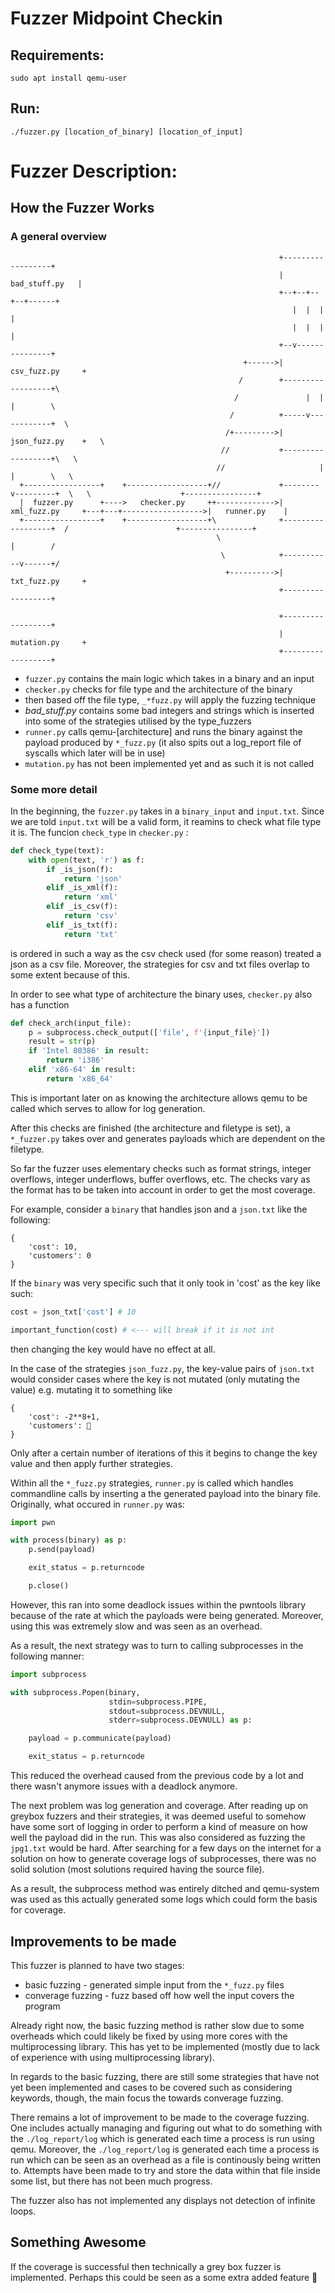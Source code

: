 # Fuzzer Midpoint Checkin

## Requirements:
```
sudo apt install qemu-user
```
## Run:
```
./fuzzer.py [location_of_binary] [location_of_input]
```


# Fuzzer Description:
## How the Fuzzer Works
### A general overview

```
                                                            +------------------+
                                                            |   bad_stuff.py   |
                                                            +--+--+--+--+------+
                                                               |  |  |  |
                                                               |  |  |  |
                                                            +--v---------------+
                                                    +------>|  csv_fuzz.py     +
                                                   /        +------------------+\
                                                  /               |  |  |        \
                                                 /          +-----v------------+  \
                                                /+--------->|  json_fuzz.py    +   \
                                               //           +------------------+\   \
                                              //                     |  |        \   \
  +-----------------+    +------------------+//             +--------v---------+  \   \                    +----------------+
  |  fuzzer.py      +---->   checker.py     ++------------->|  xml_fuzz.py     +---+---+------------------>|   runner.py    |
  +-----------------+    +------------------+\              +------------------+  /                        +----------------+
                                              \                         |        /
                                               \            +-----------v------+/
                                                +---------->|  txt_fuzz.py     +
                                                            +------------------+

                                                            +------------------+
                                                            |  mutation.py     +
                                                            +------------------+
```

- `fuzzer.py` contains the main logic which takes in a binary and an input
- `checker.py` checks for file type and the architecture of the binary
- then based off the file type, `_*fuzz.py` will apply the fuzzing technique
- *bad_stuff.py* contains some bad integers and strings which is inserted into some of the strategies utilised by the type_fuzzers
- `runner.py` calls qemu-[architecture] and runs the binary against the payload produced by `*_fuzz.py` (it also spits out a log_report file of syscalls which later will be in use)
- `mutation.py` has not been implemented yet and as such it is not called

### Some more detail
In the beginning, the `fuzzer.py` takes in a `binary_input` and `input.txt`. Since we are told `input.txt` will be a valid form, it reamins to check what file type it is. The funcion `check_type` in `checker.py` :

```py
def check_type(text):
	with open(text, 'r') as f:
		if _is_json(f):
			return 'json'
		elif _is_xml(f):
			return 'xml'
		elif _is_csv(f):
			return 'csv'
		elif _is_txt(f):
			return 'txt'
```
is ordered in such a way as the csv check used (for some reason) treated a json as a csv file. Moreover, the strategies for csv and txt files overlap to some extent because of this.

In order to see what type of architecture the binary uses, `checker.py` also has a function
```py
def check_arch(input_file):
    p = subprocess.check_output(['file', f'{input_file}'])
    result = str(p)
    if 'Intel 80386' in result:
        return 'i386'
    elif 'x86-64' in result:
        return 'x86_64'
```
This is important later on as knowing the architecture allows qemu to be called which serves to allow for log generation.

After this checks are finished (the architecture and filetype is set), a `*_fuzzer.py` takes over and generates payloads which are dependent on the filetype.

So far the fuzzer uses elementary checks such as format strings, integer overflows, integer underflows, buffer overflows, etc. The checks vary as the format has to be taken into account in order to get the most coverage. 

For example, consider a `binary` that handles json and a `json.txt` like the following:
```
{
	'cost': 10,
	'customers': 0 
}
```
If the `binary` was very specific such that it only took in 'cost' as the key like such:
```py
cost = json_txt['cost'] # 10

important_function(cost) # <--- will break if it is not int
```
then changing the key would have no effect at all.

In the case of the strategies `json_fuzz.py`, the key-value pairs of `json.txt`  would consider cases where the key is not mutated (only mutating the value) e.g. mutating it to something like

```
{
	'cost': -2**8+1,
	'customers': 🐒 
}
```
Only after a certain number of iterations of this it begins to change the key value and then apply further strategies.

Within all the `*_fuzz.py` strategies, `runner.py` is called which handles commandline calls by inserting a the generated payload into the binary file. Originally, what occured in `runner.py` was:
```py
import pwn

with process(binary) as p:
	p.send(payload)

	exit_status = p.returncode

	p.close()
```
However, this ran into some deadlock issues within the pwntools library because of the rate at which the payloads were being generated. Moreover, using this was extremely slow and was seen as an overhead.

As a result, the next strategy was to turn to calling subprocesses in the following manner:
```py
import subprocess

with subprocess.Popen(binary,
					  stdin=subprocess.PIPE,
					  stdout=subprocess.DEVNULL,
					  stderr=subprocess.DEVNULL) as p:

	payload = p.communicate(payload)

	exit_status = p.returncode
```
This reduced the overhead caused from the previous code by a lot and there wasn't anymore issues with a deadlock anymore. 

The next problem was log generation and coverage. After reading up on greybox fuzzers and their strategies, it was deemed useful to somehow have some sort of logging in order to perform a kind of measure on how well the payload did in the run. This was also considered as fuzzing the `jpg1.txt` would be hard. After searching for a few days on the internet for a solution on how to generate coverage logs of subprocesses, there was no solid solution (most solutions required having the source file).

As a result, the subprocess method was entirely ditched and qemu-system was used as this actually generated some logs which could form the basis for coverage.

## Improvements to be made
This fuzzer is planned to have two stages:
- basic fuzzing - generated simple input from the `*_fuzz.py` files
- converage fuzzing - fuzz based off how well the input covers the program

Already right now, the basic fuzzing method is rather slow due to some overheads which could likely be fixed by using more cores with the multiprocessing library. This has yet to be implemented (mostly due to lack of experience with using multiprocessing library).

In regards to the basic fuzzing, there are still some strategies that have not yet been implemented and cases to be covered such as considering keywords, though, the main focus the towards converage fuzzing.

There remains a lot of improvement to be made to the coverage fuzzing.
One includes actually managing and figuring out what to do something with the `./log_report/log` which is generated each time a process is run using qemu. Moreover, the `./log_report/log` is generated each time a process is run which can be seen as an overhead as a file is continously being written to. Attempts have been made to try and store the data within that file inside some list, but there has not been much progress.

The fuzzer also has not implemented any displays not detection of infinite loops.

##  Something Awesome 
If the coverage is successful then technically a grey box fuzzer is implemented. Perhaps this could be seen as a some extra added feature 👀